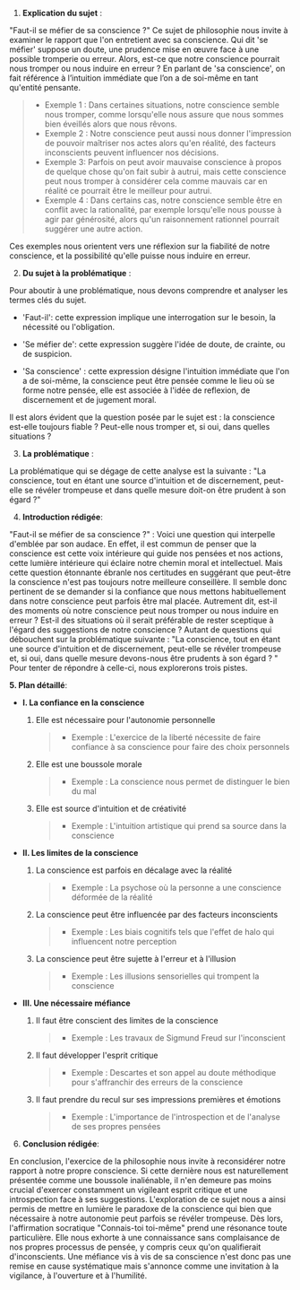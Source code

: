 1. **Explication du sujet** :

"Faut-il se méfier de sa conscience ?" Ce sujet de philosophie nous invite à examiner le rapport que l'on entretient avec sa conscience. Qui dit 'se méfier' suppose un doute, une prudence mise en œuvre face à une possible tromperie ou erreur. Alors, est-ce que notre conscience pourrait nous tromper ou nous induire en erreur ? En parlant de 'sa conscience', on fait référence à l’intuition immédiate que l’on a de soi-même en tant qu'entité pensante.
  
> - Exemple 1 : Dans certaines situations, notre conscience semble nous tromper, comme lorsqu'elle nous assure que nous sommes bien éveillés alors que nous rêvons. 
> - Exemple 2 : Notre conscience peut aussi nous donner l'impression de pouvoir maîtriser nos actes alors qu'en réalité, des facteurs inconscients peuvent influencer nos décisions.
> - Exemple 3: Parfois on peut avoir mauvaise conscience à propos de quelque chose qu'on fait subir à autrui, mais cette conscience peut nous tromper à considérer cela comme mauvais car en réalité ce pourrait être le meilleur pour autrui. 
> - Exemple 4 : Dans certains cas, notre conscience semble être en conflit avec la rationalité, par exemple lorsqu'elle nous pousse à agir par générosité, alors qu'un raisonnement rationnel pourrait suggérer une autre action.

Ces exemples nous orientent vers une réflexion sur la fiabilité de notre conscience, et la possibilité qu'elle puisse nous induire en erreur. 

2. **Du sujet à la problématique** :

Pour aboutir à une problématique, nous devons comprendre et analyser les termes clés du sujet. 

- 'Faut-il': cette expression implique une interrogation sur le besoin, la nécessité ou l'obligation.

- 'Se méfier de': cette expression suggère l'idée de doute, de crainte, ou de suspicion.

- 'Sa conscience' : cette expression désigne l'intuition immédiate que l'on a de soi-même, la conscience peut être pensée comme le lieu où se forme notre pensée, elle est associée à l'idée de reflexion, de discernement et de jugement moral.

Il est alors évident que la question posée par le sujet est : la conscience est-elle toujours fiable ? Peut-elle nous tromper et, si oui, dans quelles situations ? 

3. **La problématique** :

La problématique qui se dégage de cette analyse est la suivante : "La conscience, tout en étant une source d'intuition et de discernement, peut-elle se révéler trompeuse et dans quelle mesure doit-on être prudent à son égard ?"

4. **Introduction rédigée**: 

"Faut-il se méfier de sa conscience ?" : Voici une question qui interpelle d'emblée par son audace. En effet, il est commun de penser que la conscience est cette voix intérieure qui guide nos pensées et nos actions, cette lumière intérieure qui éclaire notre chemin moral et intellectuel. Mais cette question étonnante ébranle nos certitudes en suggérant que peut-être la conscience n'est pas toujours notre meilleure conseillère. Il semble donc pertinent de se demander si la confiance que nous mettons habituellement dans notre conscience peut parfois être mal placée. Autrement dit, est-il des moments où notre conscience peut nous tromper ou nous induire en erreur ? Est-il des situations où il serait préférable de rester sceptique à l'égard des suggestions de notre conscience ? Autant de questions qui débouchent sur la problématique suivante : "La conscience, tout en étant une source d'intuition et de discernement, peut-elle se révéler trompeuse et, si oui, dans quelle mesure devons-nous être prudents à son égard ? " Pour tenter de répondre à celle-ci, nous explorerons trois pistes.

**5. Plan détaillé**:

* **I. La confiance en la conscience**

    1. Elle est nécessaire pour l'autonomie personnelle
          > - Exemple : L'exercice de la liberté nécessite de faire confiance à sa conscience pour faire des choix personnels
    
    2.  Elle est une boussole morale
          > - Exemple : La conscience nous permet de distinguer le bien du mal
          
    3.  Elle est source d'intuition et de créativité
          > - Exemple : L'intuition artistique qui prend sa source dans la conscience 

* **II. Les limites de la conscience**

    1. La conscience est parfois en décalage avec la réalité
         > - Exemple : La psychose où la personne a une conscience déformée de la réalité

    2. La conscience peut être influencée par des facteurs inconscients
         > - Exemple : Les biais cognitifs tels que l'effet de halo qui influencent notre perception
    
    3. La conscience peut être sujette à l'erreur et à l'illusion
         > - Exemple : Les illusions sensorielles qui trompent la conscience

* **III. Une nécessaire méfiance**

    1. Il faut être conscient des limites de la conscience
          > - Exemple : Les travaux de Sigmund Freud sur l'inconscient

    2. Il faut développer l'esprit critique
          > - Exemple : Descartes et son appel au doute méthodique pour s'affranchir des erreurs de la conscience
        
    3. Il faut prendre du recul sur ses impressions premières et émotions
          > - Exemple : L'importance de l'introspection et de l'analyse de ses propres pensées

6. **Conclusion rédigée**: 

En conclusion, l'exercice de la philosophie nous invite à reconsidérer notre rapport à notre propre conscience. Si cette dernière nous est naturellement présentée comme une boussole inaliénable, il n'en demeure pas moins crucial d'exercer constamment un vigileant esprit critique et une introspection face à ses suggestions. L'exploration de ce sujet nous a ainsi permis de mettre en lumière le paradoxe de la conscience qui bien que nécessaire à notre autonomie peut parfois se révéler trompeuse. Dès lors, l'affirmation socratique "Connais-toi toi-même" prend une résonance toute particulière. Elle nous exhorte à une connaissance sans complaisance de nos propres processus de pensée, y compris ceux qu'on qualifierait d'inconscients. Une méfiance vis à vis de sa conscience n'est donc pas une remise en cause systématique mais s'annonce comme une invitation à la vigilance, à l'ouverture et à l'humilité.
